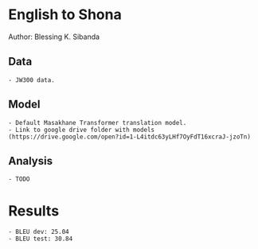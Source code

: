 # English to Shona

Author: Blessing K. Sibanda

## Data

	- JW300 data.

## Model

	- Default Masakhane Transformer translation model.
	- Link to google drive folder with models (https://drive.google.com/open?id=1-L4itdc63yLHf7OyFdT16xcraJ-jzoTn)

## Analysis

	- TODO
# Results
	- BLEU dev: 25.04
	- BLEU test: 30.84
